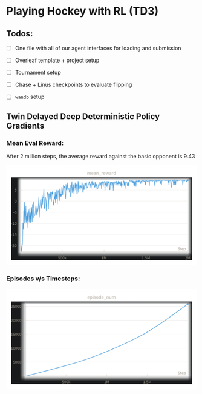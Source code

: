 # Playing Hockey with RL (TD3)

## Todos:

- [ ] One file with all of our agent interfaces for loading and submission
- [ ] Overleaf template + project setup
- [ ] Tournament setup
- [ ] Chase + Linus checkpoints to evaluate flipping
- [ ] `wandb` setup


## Twin Delayed Deep Deterministic Policy Gradients

### Mean Eval Reward:

After 2 million steps, the average reward against the basic opponent is 9.43

<img src="assets/mean_reward.png">

### Episodes v/s Timesteps:

<img src="assets/episodes.png">